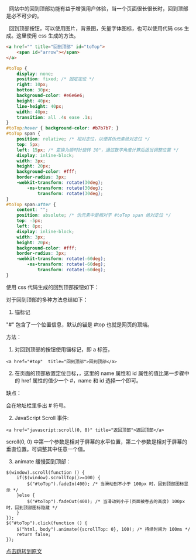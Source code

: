 &nbsp;&nbsp;网站中的回到顶部功能有益于增强用户体验，当一个页面很长很长时，回到顶部是必不可少的。  

&nbsp;&nbsp;回到顶部按钮，可以使用图片，背景图，矢量字体图标，也可以使用代码 css 生成。这里使用 css 生成的方法。  

```html
<a href="" title="回到顶部" id="toTop">
    <span id="arrow"></span>
</a>
```

```CSS
#toTop {
    display: none;
    position: fixed; /* 固定定位 */
    right: 10px;
    bottom: 30px;
    background-color: #e6e6e6;
    height: 40px;
    line-height: 40px;
    width: 40px;
    transition: all .4s ease .1s;
}
#toTop:hover { background-color: #b7b7b7; }
#toTop span {
    position: relative; /* 相对定位，以便其伪元素绝对定位 */
    top: 5px;
    left: 15px; /* 变换为顺时针旋转 30°，通过数学角度计算后适当调整位置 */
    display: inline-block;
    width: 3px;
    height: 20px;
    background-color: #fff;
    border-radius: 3px;
    -webkit-transform: rotate(30deg);
        -ms-transform: rotate(30deg);
            transform: rotate(30deg);
}
#toTop span:after {
    content: "";
    position: absolute; /* 伪元素中是相对于 #toTop span 绝对定位 */
    top: -5px;
    left: 8px;
    display: inline-block;
    width: 3px;
    height: 20px;
    background-color: #fff;
    border-radius: 3px;
    -webkit-transform: rotate(-60deg);
        -ms-transform: rotate(-60deg);
            transform: rotate(-60deg);
}
```
使用 css 代码生成的回到顶部按钮如下：


对于回到顶部的多种方法总结如下：

1. 锚标记

"#" 包含了一个位置信息，默认的锚是 #top 也就是网页的顶端。

方法：

1. 对回到顶部的按钮使用锚标记，即 a 标签，
```
<a href="#top"  title="回到顶部">回到顶部</a>
```
2. 在页面的顶部放置定位目标，<a name="top" id="top"></a>，这里的 name 属性和 id 属性的值比第一步骤中的 href 属性的值少一个 #，name 和 id 选择一个即可。

缺点：

会在地址栏里多出 # 符号。

2. JavaScript Scroll 事件:
```
<a href="javascript:scroll(0, 0)" title="返回顶部">返回顶部</a>
```
scroll(0, 0) 中第一个参数是相对于屏幕的水平位置，第二个参数是相对于屏幕的垂直位置。可调整其中任意一个值。  

3. animate 缓慢回到顶部：
```
$(window).scroll(function () {
    if($(window).scrollTop()>=100) {
        $("#toTop").fadeIn(400); /* 当滑动到不小于 100px 时，回到顶部图标显示 */
    }else {
        $("#toTop").fadeOut(400); /* 当滑动到小于(页面被卷去的高度) 100px 时，回到顶部图标隐藏 */
    }
});
$("#toTop").click(function () { 
    $("html, body").animate({scrollTop: 0}, 100); /* 持续时间为 100ms */
    return false;
});
```
  
  
<a href="https://www.cnblogs.com/xinjie-just/archive/2016/10/08/5937703.html" target="_blank">点击跳转到原文</a>
